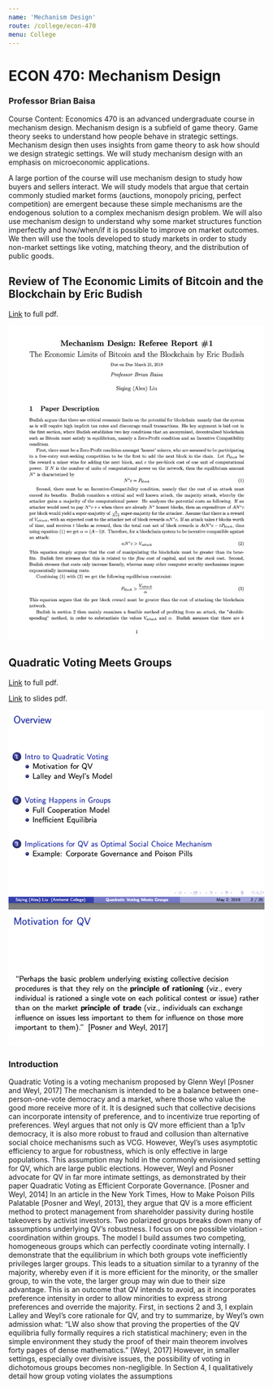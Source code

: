 ```yaml
---
name: 'Mechanism Design'
route: /college/econ-470
menu: College
---
```


# ECON 470: Mechanism Design
### Professor Brian Baisa
Course Content: Economics 470 is an advanced undergraduate course in mechanism design. Mechanism design is a subfield of game theory. Game theory seeks to understand how people behave in strategic settings. Mechanism design then uses insights from game theory to ask how should we design strategic settings. We will study mechanism design with an emphasis on microeconomic applications.

A large portion of the course will use mechanism design to study how buyers and sellers interact. We will study models that argue that certain commonly studied market forms (auctions, monopoly pricing, perfect competition) are emergent because these simple mechanisms are the endogenous solution to a complex mechanism design problem. We will also use mechanism design to understand why some market structures function imperfectly and how/when/if it is possible to improve on market outcomes. We then will use the tools developed to study markets in order to study non-market settings like voting, matching theory, and the distribution of public goods.

## Review of The Economic Limits of Bitcoin and the Blockchain by Eric Budish
[Link](/pdfs/mechanism-design-bitcoin.pdf) to full pdf.

![bitcoin preview](./bitcoin-preview.png)

## Quadratic Voting Meets Groups
[Link](/pdfs/mechanism-design-qv-paper.pdf) to full pdf.

[Link](/pdfs/mechanism-design-qv-slides.pdf) to slides pdf.

![slides preview](./slides-preview.png)

### Introduction
Quadratic Voting is a voting mechanism proposed by Glenn Weyl [Posner and Weyl, 2017] The mechanism is intended to be a balance between one-person-one-vote democracy and a market, where those who value the good more receive more of it. It is designed such that collective decisions can incorporate intensity of preference, and to incentivize true reporting of preferences.
Weyl argues that not only is QV more efficient than a 1p1v democracy, it is also more robust to fraud and collusion than alternative social choice mechanisms such as VCG. However, Weyl’s uses asymptotic efficiency to argue for robustness, which is only effective in large populations. This assumption may hold in the commonly envisioned setting for QV, which are large public elections. However, Weyl and Posner advocate for QV in far more intimate settings, as demonstrated by their paper Quadratic Voting as Efficient Corporate Governance. [Posner and Weyl, 2014] In an article in the New York Times, How to Make Poison Pills Palatable [Posner and Weyl, 2013], they argue that QV is a more efficient method to protect management from shareholder passivity during hostile takeovers by activist investors.
Two polarized groups breaks down many of assumptions underlying QV’s robustness. I focus on one possible violation - coordination within groups. The model I build assumes two competing, homogeneous groups which can perfectly coordinate voting internally. I demonstrate that the equilibrium in which both groups vote inefficiently privileges larger groups. This leads to a situation similar to a tyranny of the majority, whereby even if it is more efficient for the minority, or the smaller group, to win the vote, the larger group may win due to their size advantage. This is an outcome that QV intends to avoid, as it incorporates preference intensity in order to allow minorities to express strong preferences and override the majority.
First, in sections 2 and 3, I explain Lalley and Weyl’s core rationale for QV, and try to summarize, by Weyl’s own admission what: “LW also show that proving the properties of the QV equilibria fully formally requires a rich statistical machinery; even in the simple environment they study the proof of their main theorem involves forty pages of dense mathematics.” [Weyl, 2017]
However, in smaller settings, especially over divisive issues, the possibility of voting in dichotomous groups becomes non-negligible. In Section 4, I qualitatively detail how group voting violates the assumptions
